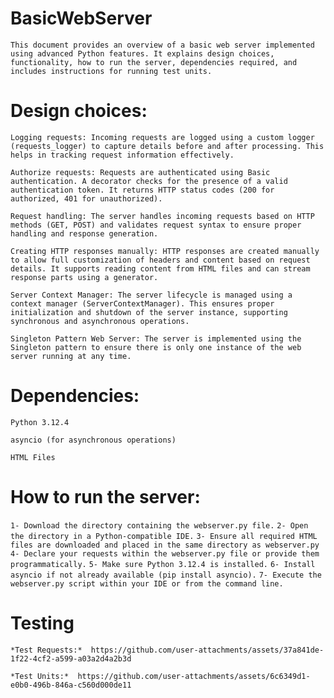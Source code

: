 # BasicWebServer
`This document provides an overview of a basic web server implemented using advanced Python features. It explains design choices, functionality, how to run the server, dependencies required, and includes instructions for running test units.`


# Design choices: 
   `Logging requests: Incoming requests are logged using a custom logger (requests_logger) to capture details before and after processing. This helps in tracking request information effectively.`
   
   `Authorize requests: Requests are authenticated using Basic authentication. A decorator checks for the presence of a valid authentication token. It returns HTTP status codes (200 for authorized, 401 for unauthorized).`
    
   `Request handling: The server handles incoming requests based on HTTP methods (GET, POST) and validates request syntax to ensure proper handling and response generation.`
   
   `Creating HTTP responses manually: HTTP responses are created manually to allow full customization of headers and content based on request details. It supports reading content from HTML files and can stream response parts using a generator.`
   
   `Server Context Manager: The server lifecycle is managed using a context manager (ServerContextManager). This ensures proper initialization and shutdown of the server instance, supporting synchronous and asynchronous operations.`
   
   `Singleton Pattern Web Server: The server is implemented using the Singleton pattern to ensure there is only one instance of the web server running at any time.`

# Dependencies:
   `Python 3.12.4`
   
   `asyncio (for asynchronous operations)`
   
   `HTML Files`

# How to run the server:

`1- Download the directory containing the webserver.py file.`
`2- Open the directory in a Python-compatible IDE.`
`3- Ensure all required HTML files are downloaded and placed in the same directory as webserver.py`
`4- Declare your requests within the webserver.py file or provide them programmatically.`
`5- Make sure Python 3.12.4 is installed.`
`6- Install asyncio if not already available (pip install asyncio).`
`7- Execute the webserver.py script within your IDE or from the command line.`
    

# Testing
`*Test Requests:* 
        https://github.com/user-attachments/assets/37a841de-1f22-4cf2-a599-a03a2d4a2b3d`

   `*Test Units:* 
        https://github.com/user-attachments/assets/6c6349d1-e0b0-496b-846a-c560d000de11`
